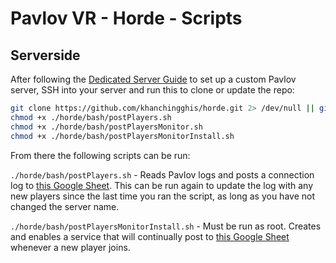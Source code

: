 # Pavlov VR - Horde - Scripts

## Serverside

After following the [Dedicated Server Guide](http://wiki.pavlov-vr.com/index.php?title=Dedicated_server) to set up a custom Pavlov server, SSH into your server and run this to clone or update the repo:

```bash
git clone https://github.com/khanchingghis/horde.git 2> /dev/null || git -C ./horde/ pull
chmod +x ./horde/bash/postPlayers.sh
chmod +x ./horde/bash/postPlayersMonitor.sh
chmod +x ./horde/bash/postPlayersMonitorInstall.sh
```

From there the following scripts can be run:

`./horde/bash/postPlayers.sh` - Reads Pavlov logs and posts a connection log to [this Google Sheet](https://docs.google.com/spreadsheets/d/1XTOp2iFGMDvrDBgMfDc4HO88EDUMAzAEvSc45xNKTCc/). This can be run again to update the log with any new players since the last time you ran the script, as long as you have not changed the server name.

`./horde/bash/postPlayersMonitorInstall.sh` - Must be run as root. Creates and enables a service that will continually post to [this Google Sheet](https://docs.google.com/spreadsheets/d/1XTOp2iFGMDvrDBgMfDc4HO88EDUMAzAEvSc45xNKTCc/) whenever a new player joins. 


